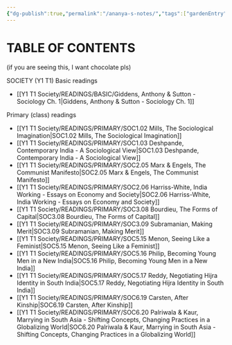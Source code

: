```yaml
---
{"dg-publish":true,"permalink":"/ananya-s-notes/","tags":["gardenEntry"]}
---
```


# TABLE OF CONTENTS
(if you are seeing this, I want chocolate pls)

SOCIETY (Y1 T1)
Basic readings
- [[Y1 T1 Society/READINGS/BASIC/Giddens, Anthony & Sutton - Sociology Ch. 1\|Giddens, Anthony & Sutton - Sociology Ch. 1]]

Primary (class) readings
- [[Y1 T1 Society/READINGS/PRIMARY/SOC1.02 Mills, The Sociological Imagination\|SOC1.02 Mills, The Sociological Imagination]]
- [[Y1 T1 Society/READINGS/PRIMARY/SOC1.03 Deshpande, Contemporary India - A Sociological View\|SOC1.03 Deshpande, Contemporary India - A Sociological View]]
- [[Y1 T1 Society/READINGS/PRIMARY/SOC2.05 Marx & Engels, The Communist Manifesto\|SOC2.05 Marx & Engels, The Communist Manifesto]]
- [[Y1 T1 Society/READINGS/PRIMARY/SOC2.06 Harriss-White, India Working - Essays on Economy and Society\|SOC2.06 Harriss-White, India Working - Essays on Economy and Society]]
- [[Y1 T1 Society/READINGS/PRIMARY/SOC3.08 Bourdieu, The Forms of Capital\|SOC3.08 Bourdieu, The Forms of Capital]]
- [[Y1 T1 Society/READINGS/PRIMARY/SOC3.09 Subramanian, Making Merit\|SOC3.09 Subramanian, Making Merit]]
- [[Y1 T1 Society/READINGS/PRIMARY/SOC5.15 Menon, Seeing Like a Feminist\|SOC5.15 Menon, Seeing Like a Feminist]]
- [[Y1 T1 Society/READINGS/PRIMARY/SOC5.16 Philip, Becoming Young Men in a New India\|SOC5.16 Philip, Becoming Young Men in a New India]]
- [[Y1 T1 Society/READINGS/PRIMARY/SOC5.17 Reddy, Negotiating Hijra Identity in South India\|SOC5.17 Reddy, Negotiating Hijra Identity in South India]]
- [[Y1 T1 Society/READINGS/PRIMARY/SOC6.19 Carsten, After Kinship\|SOC6.19 Carsten, After Kinship]]
- [[Y1 T1 Society/READINGS/PRIMARY/SOC6.20 Palriwala & Kaur, Marrying in South Asia - Shifting Concepts, Changing Practices in a Globalizing World\|SOC6.20 Palriwala & Kaur, Marrying in South Asia - Shifting Concepts, Changing Practices in a Globalizing World]]

